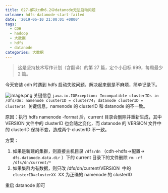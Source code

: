 ```yaml
---
title: 027-解决cdh6.2中datanode无法启动问题
urlname: hdfs-datanode-start-failed
date: '2019-06-10 21:00:01 +0800'
tags:
  - CDH
  - hadoop
  - 大数据
  - hdfs
  - datanode
categories: 大数据
---
```


> 这是坚持技术写作计划（含翻译）的第 27 篇，定个小目标 999，每周最少 2 篇。

今天安装 cdh 时遇到 hdfs 启动失败问题，解决起来倒是不麻烦，简单记录下。

<!-- more -->

![image.png](https://cdn.nlark.com/yuque/0/2019/png/226273/1560907215000-3fe2af8a-139e-4fc6-ae67-1abb7d5e19e7.png#align=left&display=inline&height=767&name=image.png&originHeight=767&originWidth=1596&size=260810&status=done&width=1596)
关键信息 `java.io.IOException: Incompatible clusterIDs in /dfs/dn: namenode clusterID = cluster74; datanode clusterID = cluster14` 
关键信息，namenode 的 clusterID 和 datanode 的不一致。

原因：执行 hdfs namenode -format 后，current 目录会删除并重新生成，其中 VERSION 文件中的 clusterID 也会随之变化，而 datanode 的 VERSION 文件中的 clusterID 保持不变，造成两个 clusterID 不一致。

方案：

1. 如果是新建的集群，则直接主机目录 `/dfs/dn` （cdh->hdfs->配置-> `dfs.datanode.data.dir` ）下的 current 目录下的文件删除 `rm -rf /dfs/dn/current/*`
1. 如果集群内有数据，则只改 /dfs/dn/current/VERSION  中的 `clusterID=clusterXX`  XX 为正确的 namenode 的 clusterID

重启 datanode 即可
